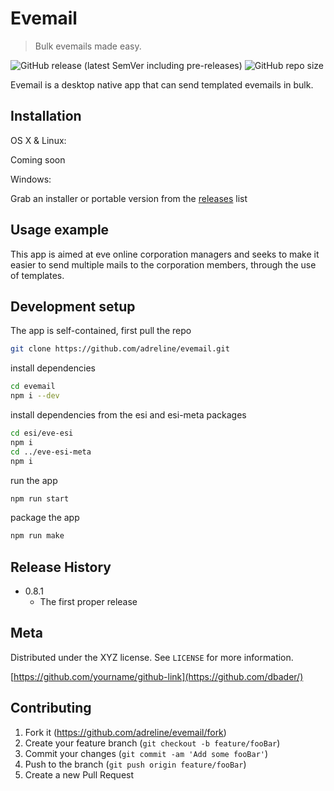 # Evemail
> Bulk evemails made easy.

![GitHub release (latest SemVer including pre-releases)](https://img.shields.io/github/v/release/adreline/evemail?include_prereleases)
![GitHub repo size](https://img.shields.io/github/repo-size/adreline/evemail)

Evemail is a desktop native app that can send templated evemails in bulk.

## Installation

OS X & Linux:

Coming soon

Windows:

Grab an installer or portable version from the [releases](https://github.com/adreline/evemail/releases) list

## Usage example

This app is aimed at eve online corporation managers and seeks to make it easier to send multiple mails to the corporation members, through the use of templates.

## Development setup

The app is self-contained, first pull the repo

```sh
git clone https://github.com/adreline/evemail.git
```

install dependencies

```sh
cd evemail
npm i --dev
```

install dependencies from the esi and esi-meta packages

```sh
cd esi/eve-esi
npm i
cd ../eve-esi-meta
npm i
```

run the app

```sh
npm run start
```

package the app

```sh
npm run make
```

## Release History

* 0.8.1
    * The first proper release

## Meta

Distributed under the XYZ license. See ``LICENSE`` for more information.

[https://github.com/yourname/github-link](https://github.com/dbader/)

## Contributing

1. Fork it (<https://github.com/adreline/evemail/fork>)
2. Create your feature branch (`git checkout -b feature/fooBar`)
3. Commit your changes (`git commit -am 'Add some fooBar'`)
4. Push to the branch (`git push origin feature/fooBar`)
5. Create a new Pull Request
